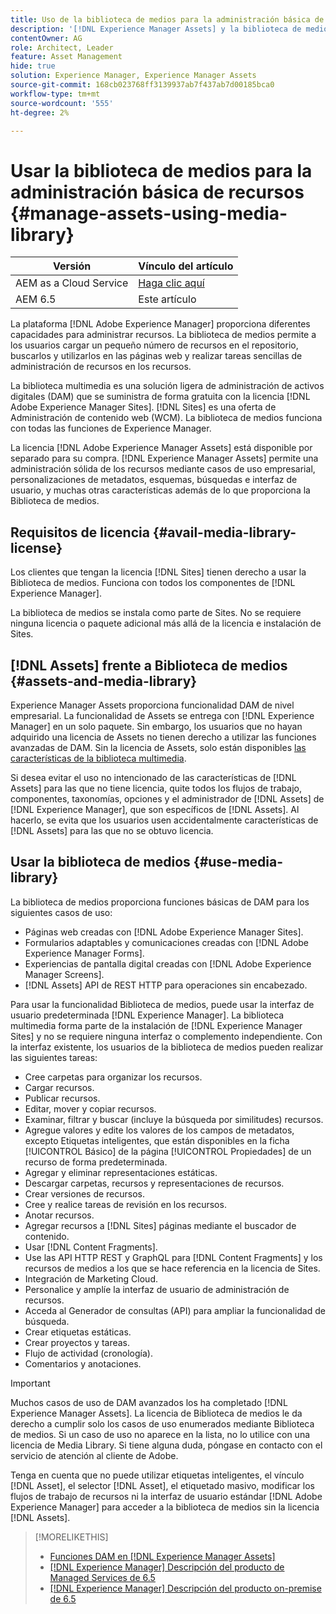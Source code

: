 ```yaml
---
title: Uso de la biblioteca de medios para la administración básica de recursos digitales
description: '[!DNL Experience Manager Assets] y la biblioteca de medios para la administración de recursos.'
contentOwner: AG
role: Architect, Leader
feature: Asset Management
hide: true
solution: Experience Manager, Experience Manager Assets
source-git-commit: 168cb023768ff3139937ab7f437ab7d00185bca0
workflow-type: tm+mt
source-wordcount: '555'
ht-degree: 2%

---
```



# Usar la biblioteca de medios para la administración básica de recursos {#manage-assets-using-media-library}

| Versión | Vínculo del artículo |
| -------- | ---------------------------- |
| AEM as a Cloud Service | [Haga clic aquí](https://experienceleague.adobe.com/docs/experience-manager-cloud-service/content/assets/admin/medialibrary.html?lang=en) |
| AEM 6.5 | Este artículo |

La plataforma [!DNL Adobe Experience Manager] proporciona diferentes capacidades para administrar recursos. La biblioteca de medios permite a los usuarios cargar un pequeño número de recursos en el repositorio, buscarlos y utilizarlos en las páginas web y realizar tareas sencillas de administración de recursos en los recursos.

La biblioteca multimedia es una solución ligera de administración de activos digitales (DAM) que se suministra de forma gratuita con la licencia [!DNL Adobe Experience Manager Sites]. [!DNL Sites] es una oferta de Administración de contenido web (WCM). La biblioteca de medios funciona con todas las funciones de Experience Manager.

La licencia [!DNL Adobe Experience Manager Assets] está disponible por separado para su compra. [!DNL Experience Manager Assets] permite una administración sólida de los recursos mediante casos de uso empresarial, personalizaciones de metadatos, esquemas, búsquedas e interfaz de usuario, y muchas otras características además de lo que proporciona la Biblioteca de medios.

## Requisitos de licencia {#avail-media-library-license}

Los clientes que tengan la licencia [!DNL Sites] tienen derecho a usar la Biblioteca de medios. Funciona con todos los componentes de [!DNL Experience Manager].

La biblioteca de medios se instala como parte de Sites. No se requiere ninguna licencia o paquete adicional más allá de la licencia e instalación de Sites.

## [!DNL Assets] frente a Biblioteca de medios {#assets-and-media-library}

Experience Manager Assets proporciona funcionalidad DAM de nivel empresarial. La funcionalidad de Assets se entrega con [!DNL Experience Manager] en un solo paquete. Sin embargo, los usuarios que no hayan adquirido una licencia de Assets no tienen derecho a utilizar las funciones avanzadas de DAM. Sin la licencia de Assets, solo están disponibles [las características de la biblioteca multimedia](#use-media-library).

Si desea evitar el uso no intencionado de las características de [!DNL Assets] para las que no tiene licencia, quite todos los flujos de trabajo, componentes, taxonomías, opciones y el administrador de [!DNL Assets] de [!DNL Experience Manager], que son específicos de [!DNL Assets]. Al hacerlo, se evita que los usuarios usen accidentalmente características de [!DNL Assets] para las que no se obtuvo licencia.

## Usar la biblioteca de medios {#use-media-library}

La biblioteca de medios proporciona funciones básicas de DAM para los siguientes casos de uso:

* Páginas web creadas con [!DNL Adobe Experience Manager Sites].
* Formularios adaptables y comunicaciones creadas con [!DNL Adobe Experience Manager Forms].
* Experiencias de pantalla digital creadas con [!DNL Adobe Experience Manager Screens].
* [!DNL Assets] API de REST HTTP para operaciones sin encabezado.

<!--
 TBD: Remove this after confirmation. May need to merge this list with the list provided by PMs.
* Static renditions

-->

Para usar la funcionalidad Biblioteca de medios, puede usar la interfaz de usuario predeterminada [!DNL Experience Manager]. La biblioteca multimedia forma parte de la instalación de [!DNL Experience Manager Sites] y no se requiere ninguna interfaz o complemento independiente. Con la interfaz existente, los usuarios de la biblioteca de medios pueden realizar las siguientes tareas:

* Cree carpetas para organizar los recursos.
* Cargar recursos.
* Publicar recursos.
* Editar, mover y copiar recursos.
* Examinar, filtrar y buscar (incluye la búsqueda por similitudes) recursos.
* Agregue valores y edite los valores de los campos de metadatos, excepto Etiquetas inteligentes, que están disponibles en la ficha [!UICONTROL Básico] de la página [!UICONTROL Propiedades] de un recurso de forma predeterminada.
* Agregar y eliminar representaciones estáticas.
* Descargar carpetas, recursos y representaciones de recursos.
* Crear versiones de recursos.
* Cree y realice tareas de revisión en los recursos.
* Anotar recursos.
* Agregar recursos a [!DNL Sites] páginas mediante el buscador de contenido.
* Usar [!DNL Content Fragments].
* Use las API HTTP REST y GraphQL para [!DNL Content Fragments] y los recursos de medios a los que se hace referencia en la licencia de Sites.
* Integración de Marketing Cloud.
* Personalice y amplíe la interfaz de usuario de administración de recursos.
* Acceda al Generador de consultas (API) para ampliar la funcionalidad de búsqueda.
* Crear etiquetas estáticas.
* Crear proyectos y tareas.
* Flujo de actividad (cronología).
* Comentarios y anotaciones.

<!-- TBD: Define exactly which basic Assets workflow are available for use with Media Library?

As per PM, we must avoid stating such a list, as we do not have a list that makes sense in Cloud Service.
-->

>[!IMPORTANT]
>
>Muchos casos de uso de DAM avanzados los ha completado [!DNL Experience Manager Assets]. La licencia de Biblioteca de medios le da derecho a cumplir solo los casos de uso enumerados mediante Biblioteca de medios. Si un caso de uso no aparece en la lista, no lo utilice con una licencia de Media Library. Si tiene alguna duda, póngase en contacto con el servicio de atención al cliente de Adobe.

Tenga en cuenta que no puede utilizar etiquetas inteligentes, el vínculo [!DNL Asset], el selector [!DNL Asset], el etiquetado masivo, modificar los flujos de trabajo de recursos ni la interfaz de usuario estándar [!DNL Adobe Experience Manager] para acceder a la biblioteca de medios sin la licencia [!DNL Assets].

<!-- TBD: Add a CTA - how to contact Adobe for queries. -->

>[!MORELIKETHIS]
>
>* [Funciones DAM en [!DNL Experience Manager Assets]](https://experienceleague.adobe.com/docs/experience-manager-65-lts/assets/home.html)
>* [[!DNL Experience Manager] Descripción del producto de Managed Services de 6.5](https://helpx.adobe.com/es/legal/product-descriptions/adobe-experience-manager-managed-services.html)
>* [[!DNL Experience Manager] Descripción del producto on-premise de 6.5](https://helpx.adobe.com/es/legal/product-descriptions/adobe-experience-manager-on-premise.html)
